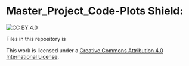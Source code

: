 # Master_Project_Code-Plots Shield: 
[![CC BY 4.0][cc-by-shield]][cc-by]

Files in this repository is 


This work is licensed under a
[Creative Commons Attribution 4.0 International License][cc-by].






[cc-by]: http://creativecommons.org/licenses/by/4.0/
[cc-by-shield]: https://img.shields.io/badge/License-CC%20BY%204.0-lightgrey.svg
